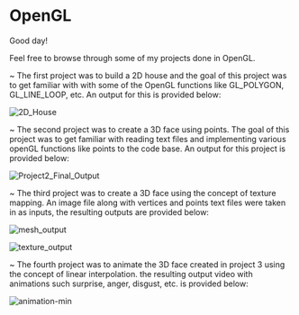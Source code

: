 # OpenGL

Good day!

Feel free to browse through some of my projects done in OpenGL. 

~ The first project was to build a 2D house and the goal of this project was to get familiar with with some of the OpenGL functions like GL_POLYGON, GL_LINE_LOOP, etc. An output for this is provided below: 

![2D_House](https://user-images.githubusercontent.com/62857780/102258219-b035ae00-3edb-11eb-932c-dea86bf241c4.JPG)

~ The second project was to create a 3D face using points. The goal of this project was to get familiar with reading text files and implementing various openGL functions like points to the code base. An output for this project is provided below:

![Project2_Final_Output](https://user-images.githubusercontent.com/62857780/102260421-6b5f4680-3ede-11eb-8151-7d026ce102de.JPG)

~ The third project was to create a 3D face using the concept of texture mapping. An image file along with vertices and points text files were taken in as inputs, the resulting outputs are provided below: 

![mesh_output](https://user-images.githubusercontent.com/62857780/102261030-1cfe7780-3edf-11eb-83a2-37eba79e2a26.JPG)

![texture_output](https://user-images.githubusercontent.com/62857780/102261014-16700000-3edf-11eb-8b61-2577570e79bb.JPG)

~ The fourth project was to animate the 3D face created in project 3 using the concept of linear interpolation. the resulting output video with animations such surprise, anger, disgust, etc. is provided below: 

![animation-min](https://user-images.githubusercontent.com/62857780/102261886-4ff53b00-3ee0-11eb-91a2-f1237855e526.gif)
